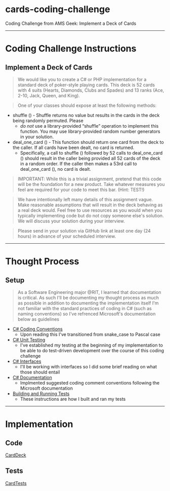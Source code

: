 # cards-coding-challenge
Coding Challenge from AMS Geek: Implement a Deck of Cards

--- 
# Coding Challenge Instructions
## Implement a Deck of Cards


> We would like you to create a C# or PHP implementation for a standard deck of poker-style playing cards. This deck is 52 cards with 4 suits (Hearts, Diamonds, Clubs and Spades) and 13 ranks (Ace, 2-10, Jack, Queen, and King).

> One of your classes should expose at least the following methods: 
- shuffle () - Shuffle returns no value but results in the cards in the deck being randomly permuted. Please
    - *do not* use a library-provided “shuffle” operation to implement this function. You may use library-provided random number generators in your solution.
- deal_one_card () - This function should return one card from the deck to the caller. If all cards have been dealt, no card is returned.
    - Specifically, a call to shuffle () followed by 52 calls to deal_one_card () should result in the caller being provided all 52 cards of the deck in a random order. If the caller then makes a 53rd call to deal_one_card (), no card is dealt.

> IMPORTANT: While this is a trivial assignment, pretend that this code will be the foundation for a new product. Take whatever measures you feel are required for your code to meet this bar. (Hint: TEST!)

> We have intentionally left many details of this assignment vague. Make reasonable assumptions that will result in the deck behaving as a real deck would. Feel free to use resources as you would when you typically implementing code but do not copy someone else's solution. We will discuss your solution during your interview.

> Please send in your solution via GitHub link at least one day (24 hours) in advance of your scheduled interview.


---
# Thought Process

## Setup
> As a Software Engineering major @RIT, I learned that documentation is critical. As such I'll be documenting my thought process as much as possible in addition to documenting the implementation itself
> I'm not familiar with the standard practices of coding in C# (such as naming conventions) so I've refrenced Microsoft's documentation below as guidelines
- [C# Coding Conventions](https://learn.microsoft.com/en-us/dotnet/csharp/fundamentals/coding-style/coding-conventions)
    - Upon reading this I've transitioned from snake_case to Pascal case
- [C# Unit Testing](https://learn.microsoft.com/en-us/visualstudio/test/walkthrough-creating-and-running-unit-tests-for-managed-code?view=vs-2022)
    - I've established my testing at the beginning of my implementation to be able to do test-driven development over the course of this coding challenge
- [C# Interfaces](https://learn.microsoft.com/en-us/dotnet/csharp/language-reference/keywords/interface)
    - I'll be working with interfaces so I did some brief reading on what those should entail
- [C# Documentation](https://learn.microsoft.com/en-us/dotnet/csharp/language-reference/language-specification/documentation-comments)
    - Implmented suggested coding comment conventions following the Microsoft documentation
- [Building and Running Tests](https://learn.microsoft.com/en-us/visualstudio/test/walkthrough-creating-and-running-unit-tests-for-managed-code?view=vs-2022#build-and-run-the-test)
    - These instructions are how I built and ran my tests


---
# Implementation

## Code
[CardDeck](https://github.com/mrw6863/cards-coding-challenge/blob/main/cards-coding-challenge/CardDeck.cs)

## Tests
[CardTests](https://github.com/mrw6863/cards-coding-challenge/blob/main/cards-test-coding-challenge/CardsTest.cs)
